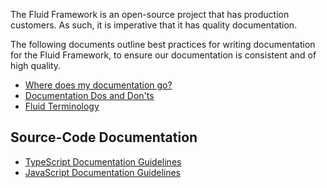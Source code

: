 The Fluid Framework is an open-source project that has production customers.
As such, it is imperative that it has quality documentation.

The following documents outline best practices for writing documentation for the Fluid Framework, to ensure our documentation is consistent and of high quality.

- [Where does my documentation go?](https://github.com/microsoft/FluidFramework/wiki/Where-To-Put-Documentation)
- [Documentation Dos and Don'ts](https://github.com/microsoft/FluidFramework/wiki/Documentation-Dos-And-Do-Nots)
- [Fluid Terminology](https://github.com/microsoft/FluidFramework/wiki/Documentation/Fluid-Terminology)

## Source-Code Documentation

- [TypeScript Documentation Guidelines](https://github.com/microsoft/FluidFramework/wiki/Documenting-TypeScript)
- [JavaScript Documentation Guidelines](https://github.com/microsoft/FluidFramework/wiki/Documenting-JavaScript)
